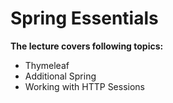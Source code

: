 # Spring Essentials

**The lecture covers following topics:**

- Thymeleaf
- Additional Spring
- Working with HTTP Sessions